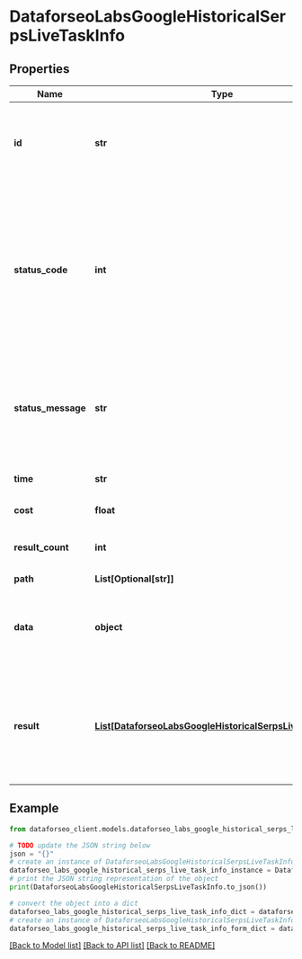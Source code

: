 # DataforseoLabsGoogleHistoricalSerpsLiveTaskInfo


## Properties

Name | Type | Description | Notes
------------ | ------------- | ------------- | -------------
**id** | **str** | task identifier unique task identifier in our system in the UUID format | [optional] 
**status_code** | **int** | status code of the task generated by DataForSEO, can be within the following range: 10000-60000 you can find the full list of the response codes here | [optional] 
**status_message** | **str** | informational message of the task you can find the full list of general informational messages here | [optional] 
**time** | **str** | execution time, seconds | [optional] 
**cost** | **float** | total tasks cost, USD | [optional] 
**result_count** | **int** | number of elements in the result array | [optional] 
**path** | **List[Optional[str]]** | URL path | [optional] 
**data** | **object** | contains the same parameters that you specified in the POST request | [optional] 
**result** | [**List[DataforseoLabsGoogleHistoricalSerpsLiveResultInfo]**](DataforseoLabsGoogleHistoricalSerpsLiveResultInfo.md) | array of results the array includes objects with SERPs for each month within the specified time frame | [optional] 

## Example

```python
from dataforseo_client.models.dataforseo_labs_google_historical_serps_live_task_info import DataforseoLabsGoogleHistoricalSerpsLiveTaskInfo

# TODO update the JSON string below
json = "{}"
# create an instance of DataforseoLabsGoogleHistoricalSerpsLiveTaskInfo from a JSON string
dataforseo_labs_google_historical_serps_live_task_info_instance = DataforseoLabsGoogleHistoricalSerpsLiveTaskInfo.from_json(json)
# print the JSON string representation of the object
print(DataforseoLabsGoogleHistoricalSerpsLiveTaskInfo.to_json())

# convert the object into a dict
dataforseo_labs_google_historical_serps_live_task_info_dict = dataforseo_labs_google_historical_serps_live_task_info_instance.to_dict()
# create an instance of DataforseoLabsGoogleHistoricalSerpsLiveTaskInfo from a dict
dataforseo_labs_google_historical_serps_live_task_info_form_dict = dataforseo_labs_google_historical_serps_live_task_info.from_dict(dataforseo_labs_google_historical_serps_live_task_info_dict)
```
[[Back to Model list]](../README.md#documentation-for-models) [[Back to API list]](../README.md#documentation-for-api-endpoints) [[Back to README]](../README.md)


